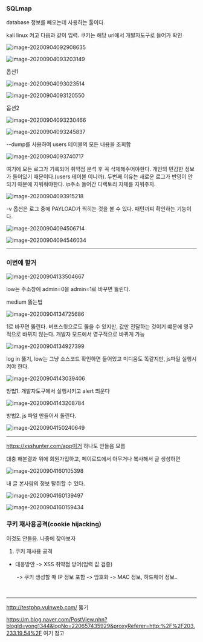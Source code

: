 ### SQLmap

database 정보를 빼오는데 사용하는 툴이다.

kali linux 켜고 다음과 같이 입력. 쿠키는 해당 url에서 개발자도구로 들어가 확인

![image-20200904092908635](secure_day5.assets/image-20200904092908635.png)

![image-20200904093203149](secure_day5.assets/image-20200904093203149.png)

옵션1

![image-20200904093023514](secure_day5.assets/image-20200904093023514.png)

![image-20200904093120550](secure_day5.assets/image-20200904093120550.png)

옵션2

![image-20200904093230466](secure_day5.assets/image-20200904093230466.png)

![image-20200904093245837](secure_day5.assets/image-20200904093245837.png)

--dump를 사용하여 users 테이블의 모든 내용을 조회함

![image-20200904093740717](secure_day5.assets/image-20200904093740717.png)

여기에 모든 로그가 기록되어 취약점 분석 후 꼭 삭제해주어야한다. 개인의 민감한 정보가 들어있기 때문이다.(users 테이블 이니까). 두번째 이유는 새로운 로그가 반영이 안 되기 때문에 지워줘야한다. ip주소 들어간 디렉토리 자체를 지워주자.

![image-20200904093915218](secure_day5.assets/image-20200904093915218.png)

-v 옵션은 로그 중에 PAYLOAD가 찍히는 것을 볼 수 있다. 패턴까찌 확인하는 기능이다.

![image-20200904094506714](secure_day5.assets/image-20200904094506714.png)

![image-20200904094546034](secure_day5.assets/image-20200904094546034.png)

---

### 이번에 할거



![image-20200904133504667](secure_day5.assets/image-20200904133504667.png)

low는 주소창에 admin=0을 admin=1로 바꾸면 뚫린다.

medium 뚫는법

![image-20200904134725686](secure_day5.assets/image-20200904134725686.png)

1로 바꾸면 뚫린다. 버프스윗으로도 뚫을 수 있지만, 값만 전달하는 것이기 떄문에 영구적으로 바뀌지 않는다. 개발자 모드에서 영구적으로 바뀌게 가능

![image-20200904134927399](secure_day5.assets/image-20200904134927399.png)

log in 뚫기, low는 그냥 소스코드 확인하면 들어있고 미디움도 똑같지만, js파일 실행시켜야 한다.

![image-20200904143039406](secure_day5.assets/image-20200904143039406.png)

방법1. 개발자도구에서 실행시키고 alert 띄운다

![image-20200904143208784](secure_day5.assets/image-20200904143208784.png)

방법2. js 파일 만들어서 돌린다.

![image-20200904150240649](secure_day5.assets/image-20200904150240649.png)

---

https://xsshunter.com/app이거 하나도 안들음 모름

대충 해본결과 위에 회원가입하고, 페이로드에서 아무거나 복사해서 글 생성하면

![image-20200904160105398](secure_day5.assets/image-20200904160105398.png)

내 글 본사람의 정보 탈취할 수 있다.

![image-20200904160139497](secure_day5.assets/image-20200904160139497.png)

![image-20200904160159434](secure_day5.assets/image-20200904160159434.png)

### 쿠키 재사용공격(cookie hijacking)

이것도 안들음. 나중에 찾아보자

1) 쿠키 재사용 공격

- 대응방안 -> XSS 취약점 방어(입력 값 검증)

  ​				-> 쿠키 생성할 때 IP 정보 포함 -> 암호화 -> MAC 정보, 하드웨어 정보..

  ​									

---

http://testphp.vulnweb.com/ 뚫기

https://m.blog.naver.com/PostView.nhn?blogId=yong1344&logNo=220657435929&proxyReferer=http:%2F%2F203.233.19.54%2F 여기 참고